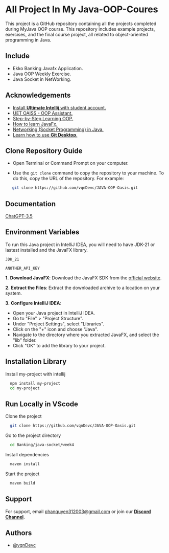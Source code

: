 
# All Project In My Java-OOP-Coures

This project is a GitHub repository containing all the projects completed during MyJava OOP course. This repository includes example projects, exercises, and the final course project, all related to object-oriented programming in Java.


## Include

- Ekko Banking Javafx Application.
- Java OOP Weekly Exercise.
- Java Socket in NetWorking.


## Acknowledgements

 - [Install **Ultimate Intellij** with student account.](https://www.jetbrains.com/community/education/#students)
 - [UET OAISS - OOP Assistant.](https://oasis.uet.vnu.edu.vn/#/dashboard)
 - [Step-by-Step Learning OOP.](https://www.geeksforgeeks.org/a-step-by-step-approach-to-learn-object-oriented-programming/)
 - [How to learn JavaFx.](https://www.javatpoint.com/javafx-tutorial)
-  [Networking (Socket Programming) in Java.](https://www.geeksforgeeks.org/socket-programming-in-java/)
-  [Learn how to use **Git Desktop**.](https://docs.github.com/en/desktop/overview/getting-started-with-github-desktop)

## Clone Repository Guide

- Open Terminal or Command Prompt on your computer.

- Use the `git clone` command to copy the repository to your machine. To do this, copy the URL of the repository. For example:


 ```bash
    git clone https://github.com/vqnDevc/JAVA-OOP-Oasis.git
```


## Documentation

[ChatGPT-3.5](https://chat.openai.com/)


## Environment Variables

To run this Java project in IntelliJ IDEA, you will need to have JDK-21 or lastest installed and the JavaFX library.

`JDK_21`

`ANOTHER_API_KEY`

**1.** **Download JavaFX**: Download the JavaFX SDK from the [official website](https://gluonhq.com/products/javafx/).

**2.** **Extract the Files**: Extract the downloaded archive to a location on your system.

**3.** **Configure IntelliJ IDEA**:
- Open your Java project in IntelliJ IDEA.
- Go to "File" > "Project Structure".
- Under "Project Settings", select "Libraries".
- Click on the "+" icon and choose "Java".
- Navigate to the directory where you extracted JavaFX, and select the "lib" folder.
- Click "OK" to add the library to your project.


## Installation Library

Install my-project with intellij

```bash
  npm install my-project
  cd my-project
```
    
## Run Locally in VScode

Clone the project

```bash
  git clone https://github.com/vqnDevc/JAVA-OOP-Oasis.git
```

Go to the project directory

```bash
  cd Banking/java-socket/week4
```

Install dependencies

```bash
  maven install
```

Start the project

```bash
  maven build
```


## Support

For support, email phanquyen312003@gmail.com or join our [**Discord Channel**](https://discord.gg/4ZC4gzyQ7j).


## Authors

- [@vqnDevc](https://github.com/vqnDevc)

